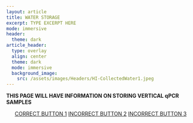 ```yaml
---
layout: article
title: WATER STORAGE
excerpt: TYPE EXCERPT HERE
mode: immersive
header:
  theme: dark
article_header:
  type: overlay
  align: center
  theme: dark
  mode: immersive
  background_image:
    src: /assets/images/Headers/HI-CollectedWater1.jpeg
---
```


**THIS PAGE WILL HAVE INFORMATION ON STORING VERTICAL qPCR SAMPLES**


<p align="center">
<a class="button button--outline-primary button--pill" href="https://maine-wodna.github.io/Filtering/FiltrationBackground">CORRECT BUTTON 1</a> <a class="button button--outline-primary button--pill" href="VerticalFilteringBackground2">INCORRECT BUTTON 2</a> <a class="button button--outline-primary button--pill" href="VerticalFilteringBackground2">INCORRECT BUTTON 3</a></p>